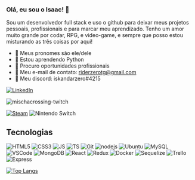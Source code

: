 ### Olá, eu sou o Isaac! :raccoon:

Sou um desenvolvedor full stack e uso o github para deixar meus projetos pessoais, profissionais e para marcar meu aprendizado.
Tenho um amor muito grande por codar, RPG, e video-game, e sempre que posso estou misturando as três coisas por aqui!

- :cowboy_hat_face: Meus pronomes são ele/dele
- 🌱 Estou aprendendo Python
- 💼 Procuro oportunidades profissionais
- :e-mail: Meu e-mail de contato: riderzerotg@gmail.com
- :crocodile: Meu discord: iskandarzero#4215

[![LinkedIn](https://img.shields.io/badge/LinkedIn-0077B5?style=for-the-badge&logo=linkedin&logoColor=white)](https://www.linkedin.com/in/brtfarias/)

![mischacrossing-twitch](https://user-images.githubusercontent.com/95292969/190830516-a6bb700f-5eb6-479f-a675-3559287c0fab.gif)

[![Steam](https://img.shields.io/badge/Steam-000000?style=for-the-badge&logo=steam&logoColor=white)](https://steamcommunity.com/id/iskandarzero/)
![Nintendo Switch](https://img.shields.io/badge/Nintendo_Switch-E60012?style=for-the-badge&logo=nintendo-switch&logoColor=white)

## Tecnologias

![HTML5](https://img.shields.io/badge/HTML5-E34F26?style=for-the-badge&logo=html5&logoColor=white)
![CSS3](https://img.shields.io/badge/CSS3-1572B6?style=for-the-badge&logo=css3&logoColor=white)
![JS](https://img.shields.io/badge/JavaScript-F7DF1E?style=for-the-badge&logo=javascript&logoColor=black)
![TS](https://img.shields.io/badge/TypeScript-007ACC?style=for-the-badge&logo=typescript&logoColor=white)
![Git](https://img.shields.io/badge/Git-F05032?style=for-the-badge&logo=git&logoColor=white)
![nodejs](https://img.shields.io/badge/Node.js-339933?style=for-the-badge&logo=nodedotjs&logoColor=white)
![Ubuntu](https://img.shields.io/badge/Ubuntu-E95420?style=for-the-badge&logo=ubuntu&logoColor=white)
![MySQL](https://img.shields.io/badge/MySQL-005C84?style=for-the-badge&logo=mysql&logoColor=white)
![VSCode](https://img.shields.io/badge/VSCode-0078D4?style=for-the-badge&logo=visual%20studio%20code&logoColor=white)
![MongoDB](https://img.shields.io/badge/MongoDB-%234ea94b.svg?style=for-the-badge&logo=mongodb&logoColor=white)
![React](https://img.shields.io/badge/React-20232A?style=for-the-badge&logo=react&logoColor=61DAFB)
![Redux](https://img.shields.io/badge/Redux-593D88?style=for-the-badge&logo=redux&logoColor=white)
![Docker](https://img.shields.io/badge/Docker-2CA5E0?style=for-the-badge&logo=docker&logoColor=white)
![Sequelize](https://img.shields.io/badge/Sequelize-52B0E7?style=for-the-badge&logo=Sequelize&logoColor=white)
![Trello](https://img.shields.io/badge/Trello-0052CC?style=for-the-badge&logo=trello&logoColor=white)
![Express](https://img.shields.io/badge/Express.js-000000?style=for-the-badge&logo=express&logoColor=white)

[![Top Langs](https://github-readme-stats.vercel.app/api/top-langs/?username=iskandarzero&layout=compact&theme=github_dark)](https://github.com/anuraghazra/github-readme-stats)
